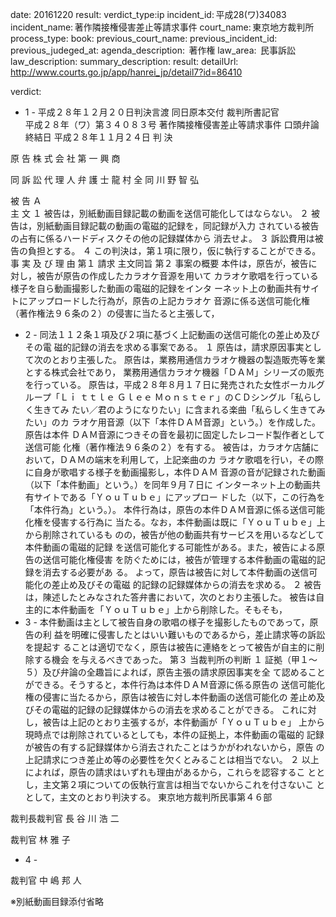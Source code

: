 
date: 20161220
result: 
verdict_type:ip
incident_id: 平成28(ワ)34083
incident_name: 著作隣接権侵害差止等請求事件
court_name: 東京地方裁判所
process_type:
book: 
previous_court_name:
previous_incident_id:
previous_judeged_at:
agenda_description:  著作権
law_area:  民事訴訟
law_description: 
summary_description: 
result: 
detailUrl: http://www.courts.go.jp/app/hanrei_jp/detail7?id=86410

verdict:

- 1 - 
平成２８年１２月２０日判決言渡 同日原本交付 裁判所書記官  
平成２８年（ワ）第３４０８３号 著作隣接権侵害差止等請求事件 
口頭弁論終結日 平成２８年１１月２４日 
判 決 
 
原 告    株 式 会 社 第 一 興 商 
 
同 訴 訟 代 理 人 弁 護 士    龍 村  全 
同      川 野 智 弘 
 
被 告    Ａ         
主 文 
１ 被告は，別紙動画目録記載の動画を送信可能化してはならない。 
２ 被告は，別紙動画目録記載の動画の電磁的記録を，同記録が入力
されている被告の占有に係るハードディスクその他の記録媒体から
消去せよ。 
３ 訴訟費用は被告の負担とする。 
４ この判決は，第１項に限り，仮に執行することができる。 
事 実 及 び 理 由 
第１ 請求 
   主文同旨 
第２ 事案の概要 
本件は，原告が，被告に対し，被告が原告の作成したカラオケ音源を用いて
カラオケ歌唱を行っている様子を自ら動画撮影した動画の電磁的記録をインタ
ーネット上の動画共有サイトにアップロードした行為が，原告の上記カラオケ
音源に係る送信可能化権（著作権法９６条の２）の侵害に当たると主張して，
- 2 - 
同法１１２条１項及び２項に基づく上記動画の送信可能化の差止め及びその電
磁的記録の消去を求める事案である。 
 １ 原告は，請求原因事実として次のとおり主張した。 
   原告は，業務用通信カラオケ機器の製造販売等を業とする株式会社であり，
業務用通信カラオケ機器「ＤＡＭ」シリーズの販売を行っている。 
   原告は，平成２８年８月１７日に発売された女性ボーカルグループ「Ｌｉ
ｔｔｌｅ Ｇｌｅｅ Ｍｏｎｓｔｅｒ」のＣＤシングル「私らしく生きてみ
たい／君のようになりたい」に含まれる楽曲「私らしく生きてみたい」のカ
ラオケ用音源（以下「本件ＤＡＭ音源」という。）を作成した。原告は本件
ＤＡＭ音源につきその音を最初に固定したレコード製作者として送信可能
化権（著作権法９６条の２）を有する。 
   被告は，カラオケ店舗において，ＤＡＭの端末を利用して，上記楽曲のカ
ラオケ歌唱を行い，その際に自身が歌唱する様子を動画撮影し，本件ＤＡＭ
音源の音が記録された動画（以下「本件動画」という。）を同年９月７日に
インターネット上の動画共有サイトである「ＹｏｕＴｕｂｅ」にアップロー
ドした（以下，この行為を「本件行為」という。）。 
 本件行為は，原告の本件ＤＡＭ音源に係る送信可能化権を侵害する行為に
当たる。なお，本件動画は既に「ＹｏｕＴｕｂｅ」上から削除されているも
のの，被告が他の動画共有サービスを用いるなどして本件動画の電磁的記録
を送信可能化する可能性がある。また，被告による原告の送信可能化権侵害
を防ぐためには，被告が管理する本件動画の電磁的記録を消去する必要があ
る。 
よって，原告は被告に対して本件動画の送信可能化の差止め及びその電磁
的記録の記録媒体からの消去を求める。 
 ２ 被告は，陳述したとみなされた答弁書において，次のとおり主張した。 
被告は自主的に本件動画を「ＹｏｕＴｕｂｅ」上から削除した。そもそも，
- 3 - 
本件動画は主として被告自身の歌唱の様子を撮影したものであって，原告の利
益を明確に侵害したとはいい難いものであるから，差止請求等の訴訟を提起す
ることは適切でなく，原告は被告に連絡をとって被告が自主的に削除する機会
を与えるべきであった。 
第３ 当裁判所の判断 
 １ 証拠（甲１～５）及び弁論の全趣旨によれば，原告主張の請求原因事実を全
て認めることができる。そうすると，本件行為は本件ＤＡＭ音源に係る原告の
送信可能化権の侵害に当たるから，原告は被告に対し本件動画の送信可能化の
差止め及びその電磁的記録の記録媒体からの消去を求めることができる。 
   これに対し，被告は上記のとおり主張するが，本件動画が「ＹｏｕＴｕｂｅ」
上から現時点では削除されているとしても，本件の証拠上，本件動画の電磁的
記録が被告の有する記録媒体から消去されたことはうかがわれないから，原告
の上記請求につき差止め等の必要性を欠くとみることは相当でない。 
 ２ 以上によれば，原告の請求はいずれも理由があるから，これらを認容するこ
ととし，主文第２項についての仮執行宣言は相当でないからこれを付さないこ
ととして，主文のとおり判決する。 
東京地方裁判所民事第４６部 
 
 
裁判長裁判官    長 谷 川  浩  二 
            
 
 
裁判官    林  雅 子 
 
 
- 4 - 
 
裁判官    中 嶋 邦 人 
 
※別紙動画目録添付省略 

                    